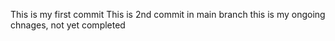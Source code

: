 This is my first commit
This is 2nd commit in main branch
this is my ongoing chnages, not yet completed